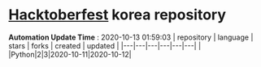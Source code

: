 # [Hacktoberfest](https://hacktoberfest.digitalocean.com/) korea repository 
**Automation Update Time** : 2020-10-13 01:59:03
| repository | language | stars | forks | created | updated |
|---|---|---|---|---|---|
| |Python|2|3|2020-10-11|2020-10-12|
